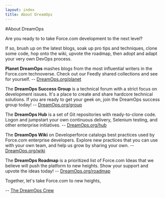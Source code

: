 ```yaml
---
layout: index
title: About DreamOps
---
```


#About DreamOps

Are you ready to to take Force.com development to the next level?

If so, brush up on the latest blogs, soak up pro tips and techniques, clone some code, hop onto the wiki, upvote the roadmap, then adopt and adapt your very own DevOps process.

**Planet DreamOps** mashes blogs from the most influential writers in the Force.com technoverse. Check out our Feedly shared collections and see for yourself. -- [DreamOps.org/planet](./planet)

The **DreamOps Success Group** is a technical forum with a strict focus on development issues. It's a place to create and share hardcore technical solutions. If you are ready to get your geek on, join the DreamOps success group today! -- [DreamOps.org/group](./group)

The **DreamOps Hub** is a set of Git repositories with ready-to-clone code. Logon and jumpstart your own continuous delivery, Selenium testing, and other enterprise initiatives. -- [DreamOps.org/hub](./hub)

The **DreamOps Wiki** on Developerforce catalogs best practices used by Force.com enterprise developers. Explore new practices that  you can use with your own team, and help us grow by sharing your own. -- [DreamOps.org/wiki](./wiki)

The **DreamOps Roadmap** is a prioritized list of Force.com Ideas that we believe will push the platform to new heights. Show your support and upvote the ideas today! -- [DreamOps.org/roadmap](./roadmap)

Together, let's take Force.com to new heights, 

-- [The DreamOps Crew](http://wiki.developerforce.com/page/DreamOps_Crew)
